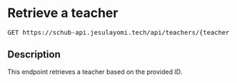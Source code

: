 # Retrieve a teacher

<pre id='liveapi-code'>GET https://schub-api.jesulayomi.tech/api/teachers/{teacher_id}
</pre>

## Description
This endpoint retrieves a teacher based on the provided ID.

